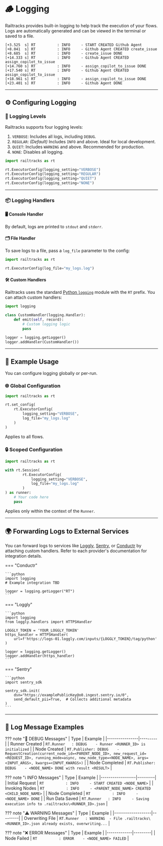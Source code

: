 # 🪵 Logging

Railtracks provides built-in logging to help track the execution of your flows. Logs are automatically generated and can be viewed in the terminal or saved to a file.

```
[+3.525  s] RT          : INFO     - START CREATED Github Agent
[+8.041  s] RT          : INFO     - Github Agent CREATED create_issue
[+8.685  s] RT          : INFO     - create_issue DONE
[+14.333 s] RT          : INFO     - Github Agent CREATED assign_copilot_to_issue
[+14.760 s] RT          : INFO     - assign_copilot_to_issue DONE
[+17.540 s] RT          : INFO     - Github Agent CREATED assign_copilot_to_issue
[+18.961 s] RT          : INFO     - assign_copilot_to_issue DONE
[+23.401 s] RT          : INFO     - Github Agent DONE
```

---

## ⚙️ Configuring Logging

### 🔢 Logging Levels

Railtracks supports four logging levels:

1. `VERBOSE`: Includes all logs, including `DEBUG`.
2. `REGULAR`: *(Default)* Includes `INFO` and above. Ideal for local development.
3. `QUIET`: Includes `WARNING` and above. Recommended for production.
4. `NONE`: Disables all logging.

```python
import railtracks as rt

rt.ExecutorConfig(logging_setting="VERBOSE")
rt.ExecutorConfig(logging_setting="REGULAR")
rt.ExecutorConfig(logging_setting="QUIET")
rt.ExecutorConfig(logging_setting="NONE")
```

---

### 📦 Logging Handlers

#### 🖥️ Console Handler

By default, logs are printed to `stdout` and `stderr`.

#### 🗂️ File Handler

To save logs to a file, pass a `log_file` parameter to the config:

```python
import railtracks as rt

rt.ExecutorConfig(log_file="my_logs.log")
```

#### 🛠️ Custom Handlers

Railtracks uses the standard [Python `logging`](https://docs.python.org/3/library/logging.html) module with the `RT` prefix. You can attach custom handlers:

```python
import logging

class CustomHandler(logging.Handler):
    def emit(self, record):
        # Custom logging logic
        pass

logger = logging.getLogger()
logger.addHandler(CustomHandler())
```

---

## 🧪 Example Usage

You can configure logging globally or per-run.

### 🌐 Global Configuration

```python
import railtracks as rt

rt.set_config(
    rt.ExecutorConfig(
        logging_setting="VERBOSE",
        log_file="my_logs.log"
    )
)
```

Applies to all flows.

### 🔒 Scoped Configuration

```python
import railtracks as rt

with rt.Session(
        rt.ExecutorConfig(
            logging_setting="VERBOSE",
            log_file="my_logs.log"
        )
) as runner:
    # Your code here
    pass
```

Applies only within the context of the `Runner`.

---

## 🌍 Forwarding Logs to External Services

You can forward logs to services like [Loggly](https://www.loggly.com/), [Sentry](https://sentry.io/), or [Conductr](https://conductr.ai) by attaching custom handlers. Refer to each provider's documentation for integration details.

=== "Conductr"

    ```python
    import logging
    # Example integration TBD
    
    logger = logging.getLogger("RT")
    ```

=== "Loggly"

    ```python
    import logging
    from loggly.handlers import HTTPSHandler
    
    LOGGLY_TOKEN = 'YOUR_LOGGLY_TOKEN'
    https_handler = HTTPSHandler(
        url=f'https://logs-01.loggly.com/inputs/{LOGGLY_TOKEN}/tag/python'
    )
    
    logger = logging.getLogger()
    logger.addHandler(https_handler)
    ```

=== "Sentry"

    ```python
    import sentry_sdk
    
    sentry_sdk.init(
        dsn="https://examplePublicKey@o0.ingest.sentry.io/0",
        send_default_pii=True,  # Collects additional metadata
    )
    ```

---

## 🧾 Log Message Examples

??? note "🐞 DEBUG Messages"
    | Type           | Example |
    |----------------|---------|
    | Runner Created | `RT.Runner   : DEBUG    - Runner <RUNNER_ID> is initialized` |
    | Node Created   | `RT.Publisher: DEBUG    - RequestCreation(current_node_id=<PARENT_NODE_ID>, new_request_id=<REQUEST_ID>, running_mode=async, new_node_type=<NODE_NAME>, args=<INPUT_ARGS>, kwargs=<INPUT_KWARGS>)` |
    | Node Completed | `RT.Publisher: DEBUG    - <NODE_NAME> DONE with result <RESULT>` |

??? note "ℹ️ INFO Messages"
    | Type             | Example |
    |------------------|---------|
    | Initial Request  | `RT          : INFO     - START CREATED <NODE_NAME>` |
    | Invoking Nodes   | `RT          : INFO     - <PARENT_NODE_NAME> CREATED <CHILD_NODE_NAME>` |
    | Node Completed   | `RT          : INFO     - <NODE_NAME> DONE` |
    | Run Data Saved   | `RT.Runner   : INFO     - Saving execution info to .railtracks\<RUNNER_ID>.json` |

??? note "⚠️ WARNING Messages"
    | Type              | Example |
    |-------------------|---------|
    | Overwriting File  | `RT.Runner   : WARNING  - File .railtracks\<RUNNER_ID>.json already exists, overwriting...` |

??? note "❌ ERROR Messages"
    | Type        | Example |
    |-------------|---------|
    | Node Failed | `RT          : ERROR    - <NODE_NAME> FAILED` |
